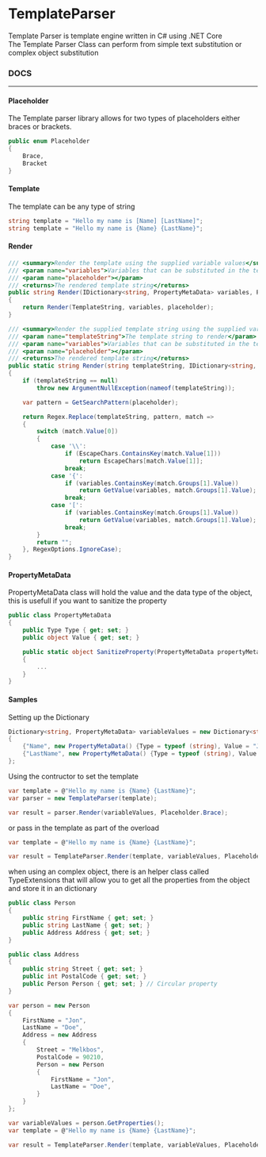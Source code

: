 # TemplateParser
Template Parser is template engine written in C# using .NET Core </br>
The Template Parser Class can perform from simple text substitution or complex object substitution

### DOCS
---------------------------------------------------------------------------------------------------
#### Placeholder
The Template parser library allows for two types of placeholders either braces or brackets.

```csharp
public enum Placeholder
{
    Brace,
    Bracket
}
```

#### Template
The template can be any type of string
```csharp
string template = "Hello my name is [Name] [LastName]";
string template = "Hello my name is {Name} {LastName}";
```

#### Render
```csharp
/// <summary>Render the template using the supplied variable values</summary>
/// <param name="variables">Variables that can be substituted in the template string</param>
/// <param name="placeholder"></param>
/// <returns>The rendered template string</returns>
public string Render(IDictionary<string, PropertyMetaData> variables, Placeholder placeholder)
{
    return Render(TemplateString, variables, placeholder);
}
```
```csharp
/// <summary>Render the supplied template string using the supplied variable values</summary>
/// <param name="templateString">The template string to render</param>
/// <param name="variables">Variables that can be substituted in the template string</param>
/// <param name="placeholder"></param>
/// <returns>The rendered template string</returns>
public static string Render(string templateString, IDictionary<string, PropertyMetaData> variables, Placeholder placeholder)
{
    if (templateString == null)
        throw new ArgumentNullException(nameof(templateString));

    var pattern = GetSearchPattern(placeholder);

    return Regex.Replace(templateString, pattern, match =>
    {
        switch (match.Value[0])
        {
            case '\\':
                if (EscapeChars.ContainsKey(match.Value[1]))
                    return EscapeChars[match.Value[1]];
                break;
            case '{':
                if (variables.ContainsKey(match.Groups[1].Value))
                    return GetValue(variables, match.Groups[1].Value);
                break;
            case '[':
                if (variables.ContainsKey(match.Groups[1].Value))
                    return GetValue(variables, match.Groups[1].Value);
                break;
        }
        return "";
    }, RegexOptions.IgnoreCase);
}
```

#### PropertyMetaData
PropertyMetaData class will hold the value and the data type of the object, this is usefull if you want to sanitize the property
```csharp
public class PropertyMetaData
{
    public Type Type { get; set; }
    public object Value { get; set; }

    public static object SanitizeProperty(PropertyMetaData propertyMetaData)
    {
        ...
    }
}
```

#### Samples
Setting up the Dictionary
```csharp
Dictionary<string, PropertyMetaData> variableValues = new Dictionary<string, PropertyMetaData>
{
    {"Name", new PropertyMetaData() {Type = typeof (string), Value = "Jon"}},
    {"LastName", new PropertyMetaData() {Type = typeof (string), Value = "Doe"}},
};
```
Using the contructor to set the template
```csharp
var template = @"Hello my name is {Name} {LastName}";
var parser = new TemplateParser(template);

var result = parser.Render(variableValues, Placeholder.Brace);
```
or pass in the template as part of the overload
```csharp
var template = @"Hello my name is {Name} {LastName}";

var result = TemplateParser.Render(template, variableValues, Placeholder.Brace);
```

when using an complex object, there is an helper class called TypeExtensions that will allow you to get all the properties from the object and store it in an dictionary
```csharp
public class Person
{
    public string FirstName { get; set; }
    public string LastName { get; set; }
    public Address Address { get; set; }
}

public class Address
{
    public string Street { get; set; }
    public int PostalCode { get; set; }
    public Person Person { get; set; } // Circular property
}

var person = new Person
{
    FirstName = "Jon",
    LastName = "Doe",
    Address = new Address
    {
        Street = "Melkbos",
        PostalCode = 90210,
        Person = new Person
        {
            FirstName = "Jon",
            LastName = "Doe",
        }
    }
};

var variableValues = person.GetProperties();
var template = @"Hello my name is {Name} {LastName}";

var result = TemplateParser.Render(template, variableValues, Placeholder.Brace);

```